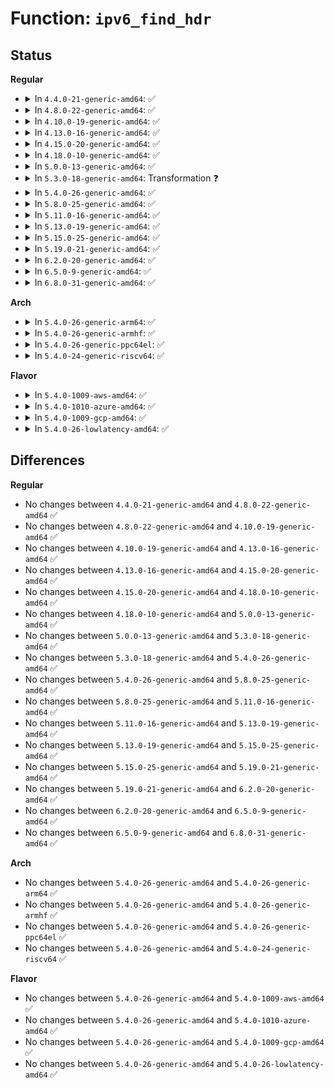 # Function: <code>ipv6_find_hdr</code>

## Status
<b>Regular</b>
<ul>
<li>
<details>
<summary>In <code>4.4.0-21-generic-amd64</code>: ✅</summary>

```c
int ipv6_find_hdr(const struct sk_buff * skb, unsigned int * offset, int target, short unsigned int * fragoff, int * flags)
```

```json
{
  "name": "ipv6_find_hdr",
  "collision_type": "Unique Global",
  "inline_type": "No",
  "funcs": [
    {
      "addr": 18446744071587233024,
      "name": "ipv6_find_hdr",
      "external": true,
      "loc": "net/ipv6/exthdrs_core.c:185",
      "file": "net/ipv6/exthdrs_core.c",
      "inline": "seen, unknown",
      "caller_inline": [],
      "caller_func": []
    }
  ],
  "symbols": [
    {
      "addr": 18446744071587233024,
      "name": "ipv6_find_hdr",
      "section": ".text",
      "bind": "STB_GLOBAL",
      "size": 942
    }
  ]
}
```
</details>
</li>
<li>
<details>
<summary>In <code>4.8.0-22-generic-amd64</code>: ✅</summary>

```c
int ipv6_find_hdr(const struct sk_buff * skb, unsigned int * offset, int target, short unsigned int * fragoff, int * flags)
```

```json
{
  "name": "ipv6_find_hdr",
  "collision_type": "Unique Global",
  "inline_type": "No",
  "funcs": [
    {
      "addr": 18446744071587697568,
      "name": "ipv6_find_hdr",
      "external": true,
      "loc": "net/ipv6/exthdrs_core.c:185",
      "file": "net/ipv6/exthdrs_core.c",
      "inline": "seen, unknown",
      "caller_inline": [],
      "caller_func": []
    }
  ],
  "symbols": [
    {
      "addr": 18446744071587697568,
      "name": "ipv6_find_hdr",
      "section": ".text",
      "bind": "STB_GLOBAL",
      "size": 970
    }
  ]
}
```
</details>
</li>
<li>
<details>
<summary>In <code>4.10.0-19-generic-amd64</code>: ✅</summary>

```c
int ipv6_find_hdr(const struct sk_buff * skb, unsigned int * offset, int target, short unsigned int * fragoff, int * flags)
```

```json
{
  "name": "ipv6_find_hdr",
  "collision_type": "Unique Global",
  "inline_type": "No",
  "funcs": [
    {
      "addr": 18446744071587911920,
      "name": "ipv6_find_hdr",
      "external": true,
      "loc": "net/ipv6/exthdrs_core.c:185",
      "file": "net/ipv6/exthdrs_core.c",
      "inline": "seen, unknown",
      "caller_inline": [],
      "caller_func": []
    }
  ],
  "symbols": [
    {
      "addr": 18446744071587911920,
      "name": "ipv6_find_hdr",
      "section": ".text",
      "bind": "STB_GLOBAL",
      "size": 977
    }
  ]
}
```
</details>
</li>
<li>
<details>
<summary>In <code>4.13.0-16-generic-amd64</code>: ✅</summary>

```c
int ipv6_find_hdr(const struct sk_buff * skb, unsigned int * offset, int target, short unsigned int * fragoff, int * flags)
```

```json
{
  "name": "ipv6_find_hdr",
  "collision_type": "Unique Global",
  "inline_type": "No",
  "funcs": [
    {
      "addr": 18446744071588070256,
      "name": "ipv6_find_hdr",
      "external": true,
      "loc": "net/ipv6/exthdrs_core.c:185",
      "file": "net/ipv6/exthdrs_core.c",
      "inline": "seen, unknown",
      "caller_inline": [],
      "caller_func": []
    }
  ],
  "symbols": [
    {
      "addr": 18446744071588070256,
      "name": "ipv6_find_hdr",
      "section": ".text",
      "bind": "STB_GLOBAL",
      "size": 945
    }
  ]
}
```
</details>
</li>
<li>
<details>
<summary>In <code>4.15.0-20-generic-amd64</code>: ✅</summary>

```c
int ipv6_find_hdr(const struct sk_buff * skb, unsigned int * offset, int target, short unsigned int * fragoff, int * flags)
```

```json
{
  "name": "ipv6_find_hdr",
  "collision_type": "Unique Global",
  "inline_type": "No",
  "funcs": [
    {
      "addr": 18446744071588614432,
      "name": "ipv6_find_hdr",
      "external": true,
      "loc": "net/ipv6/exthdrs_core.c:185",
      "file": "net/ipv6/exthdrs_core.c",
      "inline": "seen, unknown",
      "caller_inline": [],
      "caller_func": [
        "net/ipv6/seg6_local.c:decap_and_validate",
        "net/ipv6/seg6_local.c:get_srh"
      ]
    }
  ],
  "symbols": [
    {
      "addr": 18446744071588614432,
      "name": "ipv6_find_hdr",
      "section": ".text",
      "bind": "STB_GLOBAL",
      "size": 945
    }
  ]
}
```
</details>
</li>
<li>
<details>
<summary>In <code>4.18.0-10-generic-amd64</code>: ✅</summary>

```c
int ipv6_find_hdr(const struct sk_buff * skb, unsigned int * offset, int target, short unsigned int * fragoff, int * flags)
```

```json
{
  "name": "ipv6_find_hdr",
  "collision_type": "Unique Global",
  "inline_type": "No",
  "funcs": [
    {
      "addr": 18446744071588980384,
      "name": "ipv6_find_hdr",
      "external": true,
      "loc": "net/ipv6/exthdrs_core.c:185",
      "file": "net/ipv6/exthdrs_core.c",
      "inline": "seen, unknown",
      "caller_inline": [],
      "caller_func": [
        "net/core/filter.c:bpf_lwt_seg6_adjust_srh",
        "net/core/filter.c:bpf_lwt_seg6_action",
        "net/core/filter.c:bpf_lwt_seg6_store_bytes",
        "net/ipv6/seg6_local.c:input_action_end_bpf",
        "net/ipv6/seg6_local.c:decap_and_validate",
        "net/ipv6/seg6_local.c:get_srh"
      ]
    }
  ],
  "symbols": [
    {
      "addr": 18446744071588980384,
      "name": "ipv6_find_hdr",
      "section": ".text",
      "bind": "STB_GLOBAL",
      "size": 990
    }
  ]
}
```
</details>
</li>
<li>
<details>
<summary>In <code>5.0.0-13-generic-amd64</code>: ✅</summary>

```c
int ipv6_find_hdr(const struct sk_buff * skb, unsigned int * offset, int target, short unsigned int * fragoff, int * flags)
```

```json
{
  "name": "ipv6_find_hdr",
  "collision_type": "Unique Global",
  "inline_type": "No",
  "funcs": [
    {
      "addr": 18446744071589204384,
      "name": "ipv6_find_hdr",
      "external": true,
      "loc": "net/ipv6/exthdrs_core.c:185",
      "file": "net/ipv6/exthdrs_core.c",
      "inline": "seen, unknown",
      "caller_inline": [],
      "caller_func": [
        "net/core/filter.c:bpf_lwt_seg6_adjust_srh",
        "net/core/filter.c:bpf_lwt_seg6_action",
        "net/core/filter.c:bpf_update_srh_state",
        "net/core/filter.c:bpf_lwt_seg6_store_bytes",
        "net/ipv6/seg6_local.c:decap_and_validate",
        "net/ipv6/seg6_local.c:get_srh"
      ]
    }
  ],
  "symbols": [
    {
      "addr": 18446744071589204384,
      "name": "ipv6_find_hdr",
      "section": ".text",
      "bind": "STB_GLOBAL",
      "size": 963
    }
  ]
}
```
</details>
</li>
<li>
<details>
<summary>In <code>5.3.0-18-generic-amd64</code>: Transformation ❓</summary>

```c
int ipv6_find_hdr(const struct sk_buff * skb, unsigned int * offset, int target, short unsigned int * fragoff, int * flags)
```

```json
{
  "name": "ipv6_find_hdr",
  "collision_type": "Unique Global",
  "inline_type": "No",
  "funcs": [
    {
      "addr": 0,
      "name": "ipv6_find_hdr",
      "external": true,
      "loc": "net/ipv6/exthdrs_core.c:186",
      "file": "net/ipv6/exthdrs_core.c",
      "inline": "seen, unknown",
      "caller_inline": [],
      "caller_func": [
        "net/core/filter.c:bpf_lwt_seg6_adjust_srh",
        "net/core/filter.c:bpf_lwt_seg6_action",
        "net/core/filter.c:bpf_update_srh_state",
        "net/core/filter.c:bpf_lwt_seg6_store_bytes",
        "net/ipv6/seg6_local.c:decap_and_validate",
        "net/ipv6/seg6_local.c:get_srh"
      ]
    }
  ],
  "symbols": [
    {
      "addr": 18446744071589659415,
      "name": "ipv6_find_hdr.cold",
      "section": ".text",
      "bind": "STB_LOCAL",
      "size": 24
    },
    {
      "addr": 18446744071589658480,
      "name": "ipv6_find_hdr",
      "section": ".text",
      "bind": "STB_GLOBAL",
      "size": 935
    }
  ]
}
```
</details>
</li>
<li>
<details>
<summary>In <code>5.4.0-26-generic-amd64</code>: ✅</summary>

```c
int ipv6_find_hdr(const struct sk_buff * skb, unsigned int * offset, int target, short unsigned int * fragoff, int * flags)
```

```json
{
  "name": "ipv6_find_hdr",
  "collision_type": "Unique Global",
  "inline_type": "No",
  "funcs": [
    {
      "addr": 18446744071589882816,
      "name": "ipv6_find_hdr",
      "external": true,
      "loc": "net/ipv6/exthdrs_core.c:186",
      "file": "net/ipv6/exthdrs_core.c",
      "inline": "seen, unknown",
      "caller_inline": [],
      "caller_func": [
        "net/core/filter.c:bpf_lwt_seg6_adjust_srh",
        "net/core/filter.c:bpf_lwt_seg6_action",
        "net/core/filter.c:bpf_update_srh_state",
        "net/core/filter.c:bpf_lwt_seg6_store_bytes",
        "net/ipv6/seg6_local.c:decap_and_validate",
        "net/ipv6/seg6_local.c:get_srh"
      ]
    }
  ],
  "symbols": [
    {
      "addr": 18446744071589882816,
      "name": "ipv6_find_hdr",
      "section": ".text",
      "bind": "STB_GLOBAL",
      "size": 897
    }
  ]
}
```
</details>
</li>
<li>
<details>
<summary>In <code>5.8.0-25-generic-amd64</code>: ✅</summary>

```c
int ipv6_find_hdr(const struct sk_buff * skb, unsigned int * offset, int target, short unsigned int * fragoff, int * flags)
```

```json
{
  "name": "ipv6_find_hdr",
  "collision_type": "Unique Global",
  "inline_type": "No",
  "funcs": [
    {
      "addr": 18446744071590911600,
      "name": "ipv6_find_hdr",
      "external": true,
      "loc": "net/ipv6/exthdrs_core.c:186",
      "file": "net/ipv6/exthdrs_core.c",
      "inline": "seen, unknown",
      "caller_inline": [],
      "caller_func": [
        "net/core/filter.c:bpf_lwt_seg6_adjust_srh",
        "net/core/filter.c:bpf_lwt_seg6_action",
        "net/core/filter.c:bpf_update_srh_state",
        "net/core/filter.c:bpf_lwt_seg6_store_bytes",
        "net/ipv6/seg6_local.c:decap_and_validate",
        "net/ipv6/seg6_local.c:get_srh"
      ]
    }
  ],
  "symbols": [
    {
      "addr": 18446744071590911600,
      "name": "ipv6_find_hdr",
      "section": ".text",
      "bind": "STB_GLOBAL",
      "size": 897
    }
  ]
}
```
</details>
</li>
<li>
<details>
<summary>In <code>5.11.0-16-generic-amd64</code>: ✅</summary>

```c
int ipv6_find_hdr(const struct sk_buff * skb, unsigned int * offset, int target, short unsigned int * fragoff, int * flags)
```

```json
{
  "name": "ipv6_find_hdr",
  "collision_type": "Unique Global",
  "inline_type": "No",
  "funcs": [
    {
      "addr": 18446744071590974816,
      "name": "ipv6_find_hdr",
      "external": true,
      "loc": "net/ipv6/exthdrs_core.c:186",
      "file": "net/ipv6/exthdrs_core.c",
      "inline": "seen, unknown",
      "caller_inline": [],
      "caller_func": [
        "net/core/filter.c:bpf_lwt_seg6_adjust_srh",
        "net/core/filter.c:bpf_lwt_seg6_action",
        "net/core/filter.c:bpf_update_srh_state",
        "net/core/filter.c:bpf_lwt_seg6_store_bytes",
        "net/ipv6/seg6_local.c:decap_and_validate",
        "net/ipv6/seg6_local.c:get_srh"
      ]
    }
  ],
  "symbols": [
    {
      "addr": 18446744071590974816,
      "name": "ipv6_find_hdr",
      "section": ".text",
      "bind": "STB_GLOBAL",
      "size": 897
    }
  ]
}
```
</details>
</li>
<li>
<details>
<summary>In <code>5.13.0-19-generic-amd64</code>: ✅</summary>

```c
int ipv6_find_hdr(const struct sk_buff * skb, unsigned int * offset, int target, short unsigned int * fragoff, int * flags)
```

```json
{
  "name": "ipv6_find_hdr",
  "collision_type": "Unique Global",
  "inline_type": "No",
  "funcs": [
    {
      "addr": 18446744071590905696,
      "name": "ipv6_find_hdr",
      "external": true,
      "loc": "net/ipv6/exthdrs_core.c:186",
      "file": "net/ipv6/exthdrs_core.c",
      "inline": "seen, unknown",
      "caller_inline": [],
      "caller_func": [
        "net/core/filter.c:bpf_lwt_seg6_adjust_srh",
        "net/core/filter.c:bpf_lwt_seg6_action",
        "net/core/filter.c:bpf_update_srh_state",
        "net/core/filter.c:bpf_lwt_seg6_store_bytes",
        "net/ipv6/seg6_local.c:decap_and_validate",
        "net/ipv6/seg6_local.c:get_srh"
      ]
    }
  ],
  "symbols": [
    {
      "addr": 18446744071590905696,
      "name": "ipv6_find_hdr",
      "section": ".text",
      "bind": "STB_GLOBAL",
      "size": 986
    }
  ]
}
```
</details>
</li>
<li>
<details>
<summary>In <code>5.15.0-25-generic-amd64</code>: ✅</summary>

```c
int ipv6_find_hdr(const struct sk_buff * skb, unsigned int * offset, int target, short unsigned int * fragoff, int * flags)
```

```json
{
  "name": "ipv6_find_hdr",
  "collision_type": "Unique Global",
  "inline_type": "No",
  "funcs": [
    {
      "addr": 18446744071591741312,
      "name": "ipv6_find_hdr",
      "external": true,
      "loc": "net/ipv6/exthdrs_core.c:186",
      "file": "net/ipv6/exthdrs_core.c",
      "inline": "seen, unknown",
      "caller_inline": [],
      "caller_func": [
        "net/core/filter.c:bpf_lwt_seg6_adjust_srh",
        "net/core/filter.c:bpf_lwt_seg6_action",
        "net/core/filter.c:bpf_update_srh_state",
        "net/core/filter.c:bpf_lwt_seg6_store_bytes",
        "net/ipv6/seg6.c:seg6_get_srh",
        "net/ipv6/seg6_local.c:input_action_end_dt46",
        "net/ipv6/seg6_local.c:decap_and_validate"
      ]
    }
  ],
  "symbols": [
    {
      "addr": 18446744071591741312,
      "name": "ipv6_find_hdr",
      "section": ".text",
      "bind": "STB_GLOBAL",
      "size": 986
    }
  ]
}
```
</details>
</li>
<li>
<details>
<summary>In <code>5.19.0-21-generic-amd64</code>: ✅</summary>

```c
int ipv6_find_hdr(const struct sk_buff * skb, unsigned int * offset, int target, short unsigned int * fragoff, int * flags)
```

```json
{
  "name": "ipv6_find_hdr",
  "collision_type": "Unique Global",
  "inline_type": "No",
  "funcs": [
    {
      "addr": 18446744071593446240,
      "name": "ipv6_find_hdr",
      "external": true,
      "loc": "net/ipv6/exthdrs_core.c:186",
      "file": "net/ipv6/exthdrs_core.c",
      "inline": "seen, unknown",
      "caller_inline": [],
      "caller_func": [
        "net/core/filter.c:bpf_lwt_seg6_adjust_srh",
        "net/core/filter.c:bpf_lwt_seg6_action",
        "net/core/filter.c:bpf_update_srh_state",
        "net/core/filter.c:bpf_lwt_seg6_store_bytes",
        "net/ipv6/seg6.c:seg6_get_srh",
        "net/ipv6/seg6_local.c:input_action_end_dt46",
        "net/ipv6/seg6_local.c:decap_and_validate"
      ]
    }
  ],
  "symbols": [
    {
      "addr": 18446744071593446240,
      "name": "ipv6_find_hdr",
      "section": ".text",
      "bind": "STB_GLOBAL",
      "size": 1096
    }
  ]
}
```
</details>
</li>
<li>
<details>
<summary>In <code>6.2.0-20-generic-amd64</code>: ✅</summary>

```c
int ipv6_find_hdr(const struct sk_buff * skb, unsigned int * offset, int target, short unsigned int * fragoff, int * flags)
```

```json
{
  "name": "ipv6_find_hdr",
  "collision_type": "Unique Global",
  "inline_type": "No",
  "funcs": [
    {
      "addr": 18446744071595362640,
      "name": "ipv6_find_hdr",
      "external": true,
      "loc": "net/ipv6/exthdrs_core.c:186",
      "file": "net/ipv6/exthdrs_core.c",
      "inline": "seen, unknown",
      "caller_inline": [],
      "caller_func": [
        "net/core/filter.c:bpf_lwt_seg6_adjust_srh",
        "net/core/filter.c:bpf_lwt_seg6_action",
        "net/core/filter.c:bpf_update_srh_state",
        "net/core/filter.c:bpf_lwt_seg6_store_bytes",
        "net/ipv6/seg6.c:seg6_get_srh",
        "net/ipv6/seg6_local.c:input_action_end_dt46",
        "net/ipv6/seg6_local.c:decap_and_validate"
      ]
    }
  ],
  "symbols": [
    {
      "addr": 18446744071595362640,
      "name": "ipv6_find_hdr",
      "section": ".text",
      "bind": "STB_GLOBAL",
      "size": 1096
    }
  ]
}
```
</details>
</li>
<li>
<details>
<summary>In <code>6.5.0-9-generic-amd64</code>: ✅</summary>

```c
int ipv6_find_hdr(const struct sk_buff * skb, unsigned int * offset, int target, short unsigned int * fragoff, int * flags)
```

```json
{
  "name": "ipv6_find_hdr",
  "collision_type": "Unique Global",
  "inline_type": "No",
  "funcs": [
    {
      "addr": 18446744071595759824,
      "name": "ipv6_find_hdr",
      "external": true,
      "loc": "net/ipv6/exthdrs_core.c:188",
      "file": "net/ipv6/exthdrs_core.c",
      "inline": "seen, unknown",
      "caller_inline": [],
      "caller_func": [
        "net/core/filter.c:bpf_lwt_seg6_adjust_srh",
        "net/core/filter.c:bpf_lwt_seg6_action",
        "net/core/filter.c:bpf_update_srh_state",
        "net/core/filter.c:bpf_lwt_seg6_store_bytes",
        "net/ipv6/seg6.c:seg6_get_srh",
        "net/ipv6/seg6_local.c:input_action_end_dt46",
        "net/ipv6/seg6_local.c:decap_and_validate"
      ]
    }
  ],
  "symbols": [
    {
      "addr": 18446744071595759824,
      "name": "ipv6_find_hdr",
      "section": ".text",
      "bind": "STB_GLOBAL",
      "size": 1118
    }
  ]
}
```
</details>
</li>
<li>
<details>
<summary>In <code>6.8.0-31-generic-amd64</code>: ✅</summary>

```c
int ipv6_find_hdr(const struct sk_buff * skb, unsigned int * offset, int target, short unsigned int * fragoff, int * flags)
```

```json
{
  "name": "ipv6_find_hdr",
  "collision_type": "Unique Global",
  "inline_type": "No",
  "funcs": [
    {
      "addr": 18446744071596607984,
      "name": "ipv6_find_hdr",
      "external": true,
      "loc": "net/ipv6/exthdrs_core.c:188",
      "file": "net/ipv6/exthdrs_core.c",
      "inline": "seen, unknown",
      "caller_inline": [],
      "caller_func": [
        "net/core/filter.c:bpf_lwt_seg6_adjust_srh",
        "net/core/filter.c:bpf_lwt_seg6_action",
        "net/core/filter.c:bpf_update_srh_state",
        "net/core/filter.c:bpf_lwt_seg6_store_bytes",
        "net/ipv6/seg6.c:seg6_get_srh",
        "net/ipv6/seg6_local.c:input_action_end_dt46",
        "net/ipv6/seg6_local.c:decap_and_validate"
      ]
    }
  ],
  "symbols": [
    {
      "addr": 18446744071596607984,
      "name": "ipv6_find_hdr",
      "section": ".text",
      "bind": "STB_GLOBAL",
      "size": 1114
    }
  ]
}
```
</details>
</li>
</ul>
<b>Arch</b>
<ul>
<li>
<details>
<summary>In <code>5.4.0-26-generic-arm64</code>: ✅</summary>

```c
int ipv6_find_hdr(const struct sk_buff * skb, unsigned int * offset, int target, short unsigned int * fragoff, int * flags)
```

```json
{
  "name": "ipv6_find_hdr",
  "collision_type": "Unique Global",
  "inline_type": "No",
  "funcs": [
    {
      "addr": 18446603336503603792,
      "name": "ipv6_find_hdr",
      "external": true,
      "loc": "net/ipv6/exthdrs_core.c:186",
      "file": "net/ipv6/exthdrs_core.c",
      "inline": "seen, unknown",
      "caller_inline": [],
      "caller_func": [
        "net/core/filter.c:bpf_lwt_seg6_adjust_srh",
        "net/core/filter.c:bpf_lwt_seg6_action",
        "net/core/filter.c:bpf_update_srh_state",
        "net/core/filter.c:bpf_lwt_seg6_store_bytes",
        "net/ipv6/seg6_local.c:decap_and_validate",
        "net/ipv6/seg6_local.c:get_srh"
      ]
    }
  ],
  "symbols": [
    {
      "addr": 18446603336503603792,
      "name": "ipv6_find_hdr",
      "section": ".text",
      "bind": "STB_GLOBAL",
      "size": 864
    }
  ]
}
```
</details>
</li>
<li>
<details>
<summary>In <code>5.4.0-26-generic-armhf</code>: ✅</summary>

```c
int ipv6_find_hdr(const struct sk_buff * skb, unsigned int * offset, int target, short unsigned int * fragoff, int * flags)
```

```json
{
  "name": "ipv6_find_hdr",
  "collision_type": "Unique Global",
  "inline_type": "No",
  "funcs": [
    {
      "addr": 3236248512,
      "name": "ipv6_find_hdr",
      "external": true,
      "loc": "net/ipv6/exthdrs_core.c:186",
      "file": "net/ipv6/exthdrs_core.c",
      "inline": "seen, unknown",
      "caller_inline": [],
      "caller_func": [
        "net/core/filter.c:bpf_lwt_seg6_adjust_srh",
        "net/core/filter.c:bpf_lwt_seg6_action",
        "net/core/filter.c:bpf_update_srh_state",
        "net/core/filter.c:bpf_lwt_seg6_store_bytes",
        "net/ipv6/seg6_local.c:decap_and_validate",
        "net/ipv6/seg6_local.c:get_srh"
      ]
    }
  ],
  "symbols": [
    {
      "addr": 3236248512,
      "name": "ipv6_find_hdr",
      "section": ".text",
      "bind": "STB_GLOBAL",
      "size": 920
    }
  ]
}
```
</details>
</li>
<li>
<details>
<summary>In <code>5.4.0-26-generic-ppc64el</code>: ✅</summary>

```c
int ipv6_find_hdr(const struct sk_buff * skb, unsigned int * offset, int target, short unsigned int * fragoff, int * flags)
```

```json
{
  "name": "ipv6_find_hdr",
  "collision_type": "Unique Global",
  "inline_type": "No",
  "funcs": [
    {
      "addr": 13835058055297415488,
      "name": "ipv6_find_hdr",
      "external": true,
      "loc": "net/ipv6/exthdrs_core.c:186",
      "file": "net/ipv6/exthdrs_core.c",
      "inline": "seen, unknown",
      "caller_inline": [],
      "caller_func": [
        "net/core/filter.c:bpf_lwt_seg6_adjust_srh",
        "net/core/filter.c:bpf_lwt_seg6_action",
        "net/core/filter.c:bpf_update_srh_state",
        "net/core/filter.c:bpf_lwt_seg6_store_bytes",
        "net/ipv6/seg6_local.c:decap_and_validate",
        "net/ipv6/seg6_local.c:get_srh"
      ]
    }
  ],
  "symbols": [
    {
      "addr": 13835058055297415488,
      "name": "ipv6_find_hdr",
      "section": ".text",
      "bind": "STB_GLOBAL",
      "size": 1252
    }
  ]
}
```
</details>
</li>
<li>
<details>
<summary>In <code>5.4.0-24-generic-riscv64</code>: ✅</summary>

```c
int ipv6_find_hdr(const struct sk_buff * skb, unsigned int * offset, int target, short unsigned int * fragoff, int * flags)
```

```json
{
  "name": "ipv6_find_hdr",
  "collision_type": "Unique Global",
  "inline_type": "No",
  "funcs": [
    {
      "addr": 18446743936279556026,
      "name": "ipv6_find_hdr",
      "external": true,
      "loc": "net/ipv6/exthdrs_core.c:186",
      "file": "net/ipv6/exthdrs_core.c",
      "inline": "seen, unknown",
      "caller_inline": [],
      "caller_func": [
        "net/core/filter.c:bpf_lwt_seg6_adjust_srh",
        "net/core/filter.c:bpf_lwt_seg6_action",
        "net/core/filter.c:bpf_update_srh_state",
        "net/core/filter.c:bpf_lwt_seg6_store_bytes",
        "net/ipv6/seg6_local.c:decap_and_validate",
        "net/ipv6/seg6_local.c:get_srh"
      ]
    }
  ],
  "symbols": [
    {
      "addr": 18446743936279556026,
      "name": "ipv6_find_hdr",
      "section": ".text",
      "bind": "STB_GLOBAL",
      "size": 720
    }
  ]
}
```
</details>
</li>
</ul>
<b>Flavor</b>
<ul>
<li>
<details>
<summary>In <code>5.4.0-1009-aws-amd64</code>: ✅</summary>

```c
int ipv6_find_hdr(const struct sk_buff * skb, unsigned int * offset, int target, short unsigned int * fragoff, int * flags)
```

```json
{
  "name": "ipv6_find_hdr",
  "collision_type": "Unique Global",
  "inline_type": "No",
  "funcs": [
    {
      "addr": 18446744071589487184,
      "name": "ipv6_find_hdr",
      "external": true,
      "loc": "net/ipv6/exthdrs_core.c:186",
      "file": "net/ipv6/exthdrs_core.c",
      "inline": "seen, unknown",
      "caller_inline": [],
      "caller_func": [
        "net/core/filter.c:bpf_lwt_seg6_adjust_srh",
        "net/core/filter.c:bpf_lwt_seg6_action",
        "net/core/filter.c:bpf_update_srh_state",
        "net/core/filter.c:bpf_lwt_seg6_store_bytes",
        "net/ipv6/seg6_local.c:decap_and_validate",
        "net/ipv6/seg6_local.c:get_srh"
      ]
    }
  ],
  "symbols": [
    {
      "addr": 18446744071589487184,
      "name": "ipv6_find_hdr",
      "section": ".text",
      "bind": "STB_GLOBAL",
      "size": 897
    }
  ]
}
```
</details>
</li>
<li>
<details>
<summary>In <code>5.4.0-1010-azure-amd64</code>: ✅</summary>

```c
int ipv6_find_hdr(const struct sk_buff * skb, unsigned int * offset, int target, short unsigned int * fragoff, int * flags)
```

```json
{
  "name": "ipv6_find_hdr",
  "collision_type": "Unique Global",
  "inline_type": "No",
  "funcs": [
    {
      "addr": 18446744071589212176,
      "name": "ipv6_find_hdr",
      "external": true,
      "loc": "net/ipv6/exthdrs_core.c:186",
      "file": "net/ipv6/exthdrs_core.c",
      "inline": "seen, unknown",
      "caller_inline": [],
      "caller_func": [
        "net/core/filter.c:bpf_lwt_seg6_adjust_srh",
        "net/core/filter.c:bpf_lwt_seg6_action",
        "net/core/filter.c:bpf_update_srh_state",
        "net/core/filter.c:bpf_lwt_seg6_store_bytes",
        "net/ipv6/seg6_local.c:decap_and_validate",
        "net/ipv6/seg6_local.c:get_srh"
      ]
    }
  ],
  "symbols": [
    {
      "addr": 18446744071589212176,
      "name": "ipv6_find_hdr",
      "section": ".text",
      "bind": "STB_GLOBAL",
      "size": 897
    }
  ]
}
```
</details>
</li>
<li>
<details>
<summary>In <code>5.4.0-1009-gcp-amd64</code>: ✅</summary>

```c
int ipv6_find_hdr(const struct sk_buff * skb, unsigned int * offset, int target, short unsigned int * fragoff, int * flags)
```

```json
{
  "name": "ipv6_find_hdr",
  "collision_type": "Unique Global",
  "inline_type": "No",
  "funcs": [
    {
      "addr": 18446744071589928448,
      "name": "ipv6_find_hdr",
      "external": true,
      "loc": "net/ipv6/exthdrs_core.c:186",
      "file": "net/ipv6/exthdrs_core.c",
      "inline": "seen, unknown",
      "caller_inline": [],
      "caller_func": [
        "net/core/filter.c:bpf_lwt_seg6_adjust_srh",
        "net/core/filter.c:bpf_lwt_seg6_action",
        "net/core/filter.c:bpf_update_srh_state",
        "net/core/filter.c:bpf_lwt_seg6_store_bytes",
        "net/ipv6/seg6_local.c:decap_and_validate",
        "net/ipv6/seg6_local.c:get_srh"
      ]
    }
  ],
  "symbols": [
    {
      "addr": 18446744071589928448,
      "name": "ipv6_find_hdr",
      "section": ".text",
      "bind": "STB_GLOBAL",
      "size": 897
    }
  ]
}
```
</details>
</li>
<li>
<details>
<summary>In <code>5.4.0-26-lowlatency-amd64</code>: ✅</summary>

```c
int ipv6_find_hdr(const struct sk_buff * skb, unsigned int * offset, int target, short unsigned int * fragoff, int * flags)
```

```json
{
  "name": "ipv6_find_hdr",
  "collision_type": "Unique Global",
  "inline_type": "No",
  "funcs": [
    {
      "addr": 18446744071589977776,
      "name": "ipv6_find_hdr",
      "external": true,
      "loc": "net/ipv6/exthdrs_core.c:186",
      "file": "net/ipv6/exthdrs_core.c",
      "inline": "seen, unknown",
      "caller_inline": [],
      "caller_func": [
        "net/core/filter.c:bpf_lwt_seg6_adjust_srh",
        "net/core/filter.c:bpf_lwt_seg6_action",
        "net/core/filter.c:bpf_update_srh_state",
        "net/core/filter.c:bpf_lwt_seg6_store_bytes",
        "net/ipv6/seg6_local.c:decap_and_validate",
        "net/ipv6/seg6_local.c:get_srh"
      ]
    }
  ],
  "symbols": [
    {
      "addr": 18446744071589977776,
      "name": "ipv6_find_hdr",
      "section": ".text",
      "bind": "STB_GLOBAL",
      "size": 897
    }
  ]
}
```
</details>
</li>
</ul>

## Differences
<b>Regular</b>
<ul>
<li>
No changes between <code>4.4.0-21-generic-amd64</code> and <code>4.8.0-22-generic-amd64</code> ✅
</li>
<li>
No changes between <code>4.8.0-22-generic-amd64</code> and <code>4.10.0-19-generic-amd64</code> ✅
</li>
<li>
No changes between <code>4.10.0-19-generic-amd64</code> and <code>4.13.0-16-generic-amd64</code> ✅
</li>
<li>
No changes between <code>4.13.0-16-generic-amd64</code> and <code>4.15.0-20-generic-amd64</code> ✅
</li>
<li>
No changes between <code>4.15.0-20-generic-amd64</code> and <code>4.18.0-10-generic-amd64</code> ✅
</li>
<li>
No changes between <code>4.18.0-10-generic-amd64</code> and <code>5.0.0-13-generic-amd64</code> ✅
</li>
<li>
No changes between <code>5.0.0-13-generic-amd64</code> and <code>5.3.0-18-generic-amd64</code> ✅
</li>
<li>
No changes between <code>5.3.0-18-generic-amd64</code> and <code>5.4.0-26-generic-amd64</code> ✅
</li>
<li>
No changes between <code>5.4.0-26-generic-amd64</code> and <code>5.8.0-25-generic-amd64</code> ✅
</li>
<li>
No changes between <code>5.8.0-25-generic-amd64</code> and <code>5.11.0-16-generic-amd64</code> ✅
</li>
<li>
No changes between <code>5.11.0-16-generic-amd64</code> and <code>5.13.0-19-generic-amd64</code> ✅
</li>
<li>
No changes between <code>5.13.0-19-generic-amd64</code> and <code>5.15.0-25-generic-amd64</code> ✅
</li>
<li>
No changes between <code>5.15.0-25-generic-amd64</code> and <code>5.19.0-21-generic-amd64</code> ✅
</li>
<li>
No changes between <code>5.19.0-21-generic-amd64</code> and <code>6.2.0-20-generic-amd64</code> ✅
</li>
<li>
No changes between <code>6.2.0-20-generic-amd64</code> and <code>6.5.0-9-generic-amd64</code> ✅
</li>
<li>
No changes between <code>6.5.0-9-generic-amd64</code> and <code>6.8.0-31-generic-amd64</code> ✅
</li>
</ul>
<b>Arch</b>
<ul>
<li>
No changes between <code>5.4.0-26-generic-amd64</code> and <code>5.4.0-26-generic-arm64</code> ✅
</li>
<li>
No changes between <code>5.4.0-26-generic-amd64</code> and <code>5.4.0-26-generic-armhf</code> ✅
</li>
<li>
No changes between <code>5.4.0-26-generic-amd64</code> and <code>5.4.0-26-generic-ppc64el</code> ✅
</li>
<li>
No changes between <code>5.4.0-26-generic-amd64</code> and <code>5.4.0-24-generic-riscv64</code> ✅
</li>
</ul>
<b>Flavor</b>
<ul>
<li>
No changes between <code>5.4.0-26-generic-amd64</code> and <code>5.4.0-1009-aws-amd64</code> ✅
</li>
<li>
No changes between <code>5.4.0-26-generic-amd64</code> and <code>5.4.0-1010-azure-amd64</code> ✅
</li>
<li>
No changes between <code>5.4.0-26-generic-amd64</code> and <code>5.4.0-1009-gcp-amd64</code> ✅
</li>
<li>
No changes between <code>5.4.0-26-generic-amd64</code> and <code>5.4.0-26-lowlatency-amd64</code> ✅
</li>
</ul>
